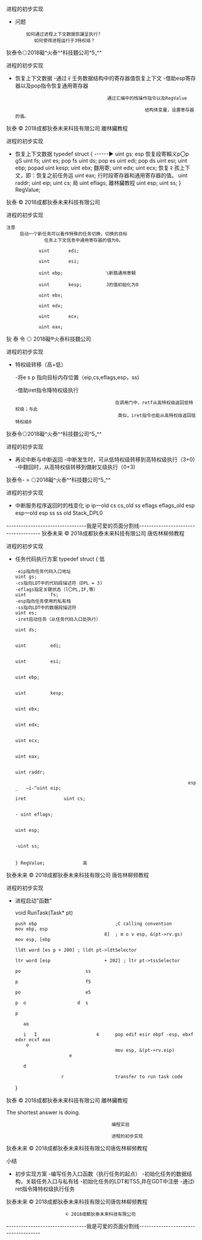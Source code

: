    进程的初步实现

   - 问题

             如何通过进程上下文数据恢讓呈执行?
                如何使得进程运行于3特权级？

狄泰令◎2018礙^火泰^^科技麵公司^5_^^

 进程的初步实现

   - 恢复上下文数据
       -通过彳壬务数据结构中的寄存器值恢复上下文
       -借助esp寄存器以及pop指令恢复通用寄存器

                                           通过汇编中的栈操作指令以及RegValue

                                                         结构体变量，设置寄存器的值。

狄泰              © 2018成都狄泰未来科技有限公司                                                         離林臟教程

   进程的初步实现

   -  恢复上下文数据                                                        typedef struct {
                                                                    ------► uint gs;
                                                               esp
                    恢复段寄賴义p〇p gS                                             uint fs;
                                                                             uint es;
                                            pop fs                           uint ds;
                                            pop es                           uint edi;
                                            pop ds                           uint esi;
                                                                             uint ebp;
                                            popad                            uint kesp;
                                                                             uint ebx;
                        麵用寄;                                                 uint edx;
                                                                             uint ecx;
                            恢复彳孩上下文，即：恢复之前任务运                                uint eax;
                              行时段寄存器和通用寄存器的值。                                uint raddr;
                                                                             uint eip;
                                                                             uint cs;      局
                                                                             uint eflags;  離林臟教程
                                                                             uint esp;
                                                                             uint ss;
                                                                     } RegValue;

狄泰              © 2018成都狄泰未来科技有限公司

   进程的初步实现

    注意
         启动一个新任务可以看作特殊的任务切换，切换的目标
                  任务上下文信息中通用寄存器的值为0。

                uint       edi;

                uint       esi;

                uint ebp;                \新胳通用寄賴

                uint       kesp;         J的值初始化为0

                uint ebx;

                uint edx;

                uint       ecx;

                uint eax;

狄      泰  令  ◎             2018礙®火泰科技麵公司

   进程的初步实现

   - 特权级转移（高+低）

       -将e s p 指向目标内存位置（eip,cs,eflags,esp，ss)

       -借助iret指令降特权级执行

                                              在调用门中，retf从高特权级返回低特权级；与此
                                               类似，iret指令也能从高特权级返回低特权级0

狄泰令◎2018礙^火泰^^科技麵公司^5_^^

 进程的初步实现

   - 再论中断与中断返回
       -中断发生时，可从低特权级转移到高特权级执行（3+0)
       -中麵回时，从高特权级转移到備射又级执行（0+3)

狄泰令- >           ◎2018礙^火泰^^科技麵公司^5_^^

   进程的初步实现

   - 中断服务程序返回时的栈变化                                                   ip ip一old
                                                                    cs cs_old
                  ss                                                eflags eflags_old
                                                                    esp esp一old
                 esp                                                ss ss old
                             Stack_DPL0

---------------------------------我是可爱的页面分割线-------------------------------------
狄泰未来                                   © 2018成都狄泰未来科技有限公司                                  唐佐林柳频教程

进程的初步实现

- 任务代码执行方案                                                                     typedef struct { 低

      -eip指向任务代码入口地址                                                          uint gs;
      -cs指向LDT中的代码段描述符（DPL = 3)
      -eflags指定关键状态（l〇PL,IF,等）                                                uint         fs;
      -esp指向任务使用的私有栈
      -ss指向LDT中的数据段描述符                                                        uint es;
      -iret启动任务（从任务代码入口处执行）
                                                                              uint ds;

                                                                              uint         edi;

                                                                              uint         esi;

                                                                              uint ebp;

                                                                              uint         kesp;

                                                                              uint ebx;

                                                                              uint edx;

                                                                              uint ecx;

                                                                              uint eax;

                                                                              uint raddr;

                                                                      esp _   —i-^uint eip;
                                                                        iret              uint cs;

                                                                                       - uint eflags;

                                                                                        uint esp;

                                                                              -uint ss;

                                                                              } RegValue;              高

狄泰未来                                   © 2018成都狄泰未来科技有限公司                                  唐佐林柳频教程

进程的初步实现

- 进程启动"函数"

    void RunTask(Task* pt)

      push ebp                             ;C calling convention
      mov ebp, esp
                                       8]  ; m o v esp, &(pt->rv.gs)
      mov esp, [ebp

      lldt word [es p + 200] ; lldt pt->ldtSelector

      ltr word [esp                    + 202] ; ltr pt->tssSelector

      po                        ss

      p                         f5

      po                        e5

      p  o                   d  s

      p

         ao

         i   I                      4      pop edif esir ebpf -esp, ebxf edxr ecxf eax
          o
                                           mov esp, &(pt->rv.eip)
                          e

         d

                       r                   transfer to run task code

    }

狄泰                                     © 2018成都狄泰未来科技有限公司                                          離林臟教程

The shortest answer is doing.

                                           编程实验

                                           进程的初步实现

狄泰未来                                   © 2018成都狄泰未来科技有限公司唐佐林柳频教程

 小结

- 初步实现方案
    -编写任务入口函数（执行任务的起点）
    -初始化任务的数据结构，关联任务入口与私有钱
    -初始化任务的LDT和TSS,并在GDT中注册
    -通过i ret指令降特权级执行任务

狄泰未来                                   © 2018成都狄泰未来科技有限公司唐佐林柳频教程

                          © 2018成都狄泰未来科技有限公司

---------------------------------我是可爱的页面分割线-------------------------------------
